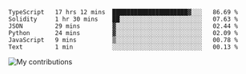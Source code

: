 <!--START_SECTION:waka-->

```text
TypeScript   17 hrs 12 mins  █████████████████████▓░░░   86.69 %
Solidity     1 hr 30 mins    ██░░░░░░░░░░░░░░░░░░░░░░░   07.63 %
JSON         29 mins         ▓░░░░░░░░░░░░░░░░░░░░░░░░   02.44 %
Python       24 mins         ▓░░░░░░░░░░░░░░░░░░░░░░░░   02.09 %
JavaScript   9 mins          ▒░░░░░░░░░░░░░░░░░░░░░░░░   00.78 %
Text         1 min           ░░░░░░░░░░░░░░░░░░░░░░░░░   00.13 %
```

<!--END_SECTION:waka-->
<img src="https://github-readme-streak-stats.herokuapp.com/?user=pahas&theme=white" alt="My contributions" />

